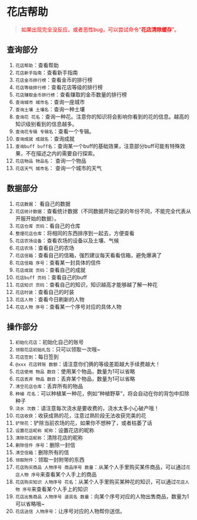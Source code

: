 # 花店帮助

> <span style="color:red">如果出现完全没反应，或者恶性bug，可以尝试命令“<b>花店清除缓存</b>”。</span>

## 查询部分

1. `花店帮助`：查看帮助
2. `花店新手指南`：查看新手指南
2. `花店金币排行榜`：查看金币的排行榜
3. `花店等级排行榜`：查看花店等级的排行榜
4. `花店赚取金币排行榜`：查看赚取的金币数量的排行榜
5. `查询城市 城市名`：查询一座城市
6. `查询土壤 土壤名`：查询一种土壤
7. `查询花 花名`：查询一种花。注意你的知识将会影响你看到的花的信息。越高的知识级别看到的信息越多。
8. `查询花专辑 专辑名`：查看一个专辑。
9. `查询成就 成就名`：查询成就
10. `查询buff buff名`：查询某一个buff的基础效果，注意部分buff可能有特殊效果，不在描述之内的需要自行探索。
11. `花店物品 物品名`： 查询一个物品
12. `花店天气 城市名`： 查询一个城市的天气

## 数据部分

1. `花店数据`： 看自己的数据
2. `花店统计数据`：查看统计数据（不同数据开始记录的年份不同，不能完全代表从开服开始的数据）。
3. `花店仓库 页码`：看自己的仓库
4. `整理花店仓库`：将相同的东西排序到一起去，方便查看
5. `花店农场设备`：查看农场的设备以及土壤、气候
6. `花店农场`：查看自己的农场
7. `花店信箱`：查看自己的信箱，强烈建议每天看看信箱，避免爆满了
8. `花店信箱 序号`：查看某一封具体的信件
9. `花店成就 页码`：查看自己的成就
10. `花店buff 页码`：查看自己的buff
11. `花店知识 页码`：查看自己的知识，知识越高才能够越了解一种花
12. `花店时装`：查看自己的时装
13. `花店人物`：查看今日刷新的人物
14. `花店人物 序号`：查看某一个序号对应的具体人物

## 操作部分

1. `初始化花店`：初始化自己的账号
2. `领取花店初始礼包`：只可以领取一次哦~
3. `花店签到`：每日签到
4. `@xxx 花店转账 数额`：请注意你们俩的等级差距越大手续费越大！
5. `花店使用 物品 数目`：使用某个物品，数量为1可以省略
6. `花店丢弃 物品 数目`：丢弃某个物品，数量为1可以省略
7. `清空花店仓库`：丢弃所有的物品
8. `种植 花名`：可以种植某一种花，例如“种植野草”，将会自动在你的背包中扣除种子
9. `浇水 次数`：请注意每次浇水是要收费的，浇水太多小心破产哦！
10. `花店收获`：收获成熟的花，注意过熟阶段无法收获完美的花
11. `铲除花`：铲除当前农场的花，如果你不想种了，或者枯萎了话
12. `设置花店昵称 昵称`：设置花店的昵称
13. `清除花店昵称`：清除花店的昵称
14. `删除信件 序号`：删除一封信
15. `清空信箱`：删除所有的信
16. `领取附件`：领取一封附带的东西
17. `花店购买商品 人物序号 商品序号 数量`：从某个人手里购买某件商品，可以通过`花店人物 序号`来查看某个人手上的商品
18. `花店购买知识 人物序号 花名`：从某个人手里购买某种花的知识，可以通过`花店人物 序号`来查看某个人手上的知识
19. `花店出售商品 人物序号 道具名 数量`：向某个序号对应的人物出售商品，数量为1可以省略哦~
20. `花店送信 人物序号`：让序号对应的人物帮你送信。
